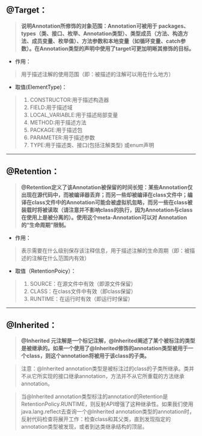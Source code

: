 ## @Target：
>**说明Annotation所修饰的对象范围：Annotation可被用于 packages、types（类、接口、枚举、Annotation类型）、类型成员（方法、构造方法、成员变量、枚举值）、方法参数和本地变量（如循环变量、catch参数）。在Annotation类型的声明中使用了target可更加明晰其修饰的目标。**

* 作用：
> 用于描述注解的使用范围（即：被描述的注解可以用在什么地方）

* 取值(ElementType)：
> 1. CONSTRUCTOR:用于描述构造器
> 1. FIELD:用于描述域
> 1. LOCAL_VARIABLE:用于描述局部变量
> 1. METHOD:用于描述方法
> 1. PACKAGE:用于描述包
> 1. PARAMETER:用于描述参数
> 1. TYPE:用于描述类、接口(包括注解类型) 或enum声明
___

## @Retention：

>**@Retention定义了该Annotation被保留的时间长短：某些Annotation仅出现在源代码中，而被编译器丢弃；而另一些却被编译在class文件中；编译在class文件中的Annotation可能会被虚拟机忽略，而另一些在class被装载时将被读取（请注意并不影响class的执行，因为Annotation与class在使用上是被分离的）。使用这个meta-Annotation可以对 Annotation的“生命周期”限制。**

* 作用：
> 表示需要在什么级别保存该注释信息，用于描述注解的生命周期（即：被描述的注解在什么范围内有效）

* 取值（RetentionPoicy）：
> 1. SOURCE：在源文件中有效（即源文件保留）
> 2. CLASS：在class文件中有效（即class保留）
> 3. RUNTIME：在运行时有效（即运行时保留）
___

## @Inherited：

> **@Inherited 元注解是一个标记注解，@Inherited阐述了某个被标注的类型是被继承的。如果一个使用了@Inherited修饰的annotation类型被用于一个class，则这个annotation将被用于该class的子类。**

> 注意：@Inherited annotation类型是被标注过的class的子类所继承。类并不从它所实现的接口继承annotation，方法并不从它所重载的方法继承annotation。

> 当@Inherited annotation类型标注的annotation的Retention是RetentionPolicy.RUNTIME，则反射API增强了这种继承性。如果我们使用java.lang.reflect去查询一个@Inherited annotation类型的annotation时，反射代码检查将展开工作：检查class和其父类，直到发现指定的annotation类型被发现，或者到达类继承结构的顶层。
